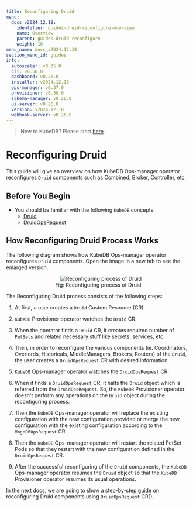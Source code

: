 ```yaml
---
title: Reconfiguring Druid
menu:
  docs_v2024.12.18:
    identifier: guides-druid-reconfigure-overview
    name: Overview
    parent: guides-druid-reconfigure
    weight: 10
menu_name: docs_v2024.12.18
section_menu_id: guides
info:
  autoscaler: v0.35.0
  cli: v0.50.0
  dashboard: v0.26.0
  installer: v2024.12.18
  ops-manager: v0.37.0
  provisioner: v0.50.0
  schema-manager: v0.26.0
  ui-server: v0.26.0
  version: v2024.12.18
  webhook-server: v0.26.0
---
```


> New to KubeDB? Please start [here](/docs/v2024.12.18/README).

# Reconfiguring Druid

This guide will give an overview on how KubeDB Ops-manager operator reconfigures `Druid` components such as Combined, Broker, Controller, etc.

## Before You Begin

- You should be familiar with the following `KubeDB` concepts:
    - [Druid](/docs/v2024.12.18/guides/kafka/concepts/kafka)
    - [DruidOpsRequest](/docs/v2024.12.18/guides/kafka/concepts/kafkaopsrequest)

## How Reconfiguring Druid Process Works

The following diagram shows how KubeDB Ops-manager operator reconfigures `Druid` components. Open the image in a new tab to see the enlarged version.

<figure align="center">
  <img alt="Reconfiguring process of Druid" src="/docs/v2024.12.18/guides/druid/reconfigure/images/reconfigure.svg">
<figcaption align="center">Fig: Reconfiguring process of Druid</figcaption>
</figure>

The Reconfiguring Druid process consists of the following steps:

1. At first, a user creates a `Druid` Custom Resource (CR).

2. `KubeDB` Provisioner  operator watches the `Druid` CR.

3. When the operator finds a `Druid` CR, it creates required number of `PetSets` and related necessary stuff like secrets, services, etc.

4. Then, in order to reconfigure the various components (ie. Coordinators, Overlords, Historicals, MiddleManagers, Brokers, Routers) of the `Druid`, the user creates a `DruidOpsRequest` CR with desired information.

5. `KubeDB` Ops-manager operator watches the `DruidOpsRequest` CR.

6. When it finds a `DruidOpsRequest` CR, it halts the `Druid` object which is referred from the `DruidOpsRequest`. So, the `KubeDB` Provisioner  operator doesn't perform any operations on the `Druid` object during the reconfiguring process.

7. Then the `KubeDB` Ops-manager operator will replace the existing configuration with the new configuration provided or merge the new configuration with the existing configuration according to the `MogoDBOpsRequest` CR.

8. Then the `KubeDB` Ops-manager operator will restart the related PetSet Pods so that they restart with the new configuration defined in the `DruidOpsRequest` CR.

9. After the successful reconfiguring of the `Druid` components, the `KubeDB` Ops-manager operator resumes the `Druid` object so that the `KubeDB` Provisioner  operator resumes its usual operations.

In the next docs, we are going to show a step-by-step guide on reconfiguring Druid components using `DruidOpsRequest` CRD.